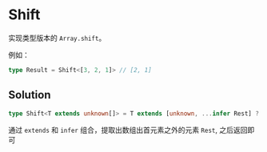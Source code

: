 # Shift

实现类型版本的 `Array.shift`。

例如：

```typescript
type Result = Shift<[3, 2, 1]> // [2, 1]
```

## Solution

```ts
type Shift<T extends unknown[]> = T extends [unknown, ...infer Rest] ? Rest : []
```

通过 `extends` 和 `infer` 组合，提取出数组出首元素之外的元素 `Rest`, 之后返回即可
